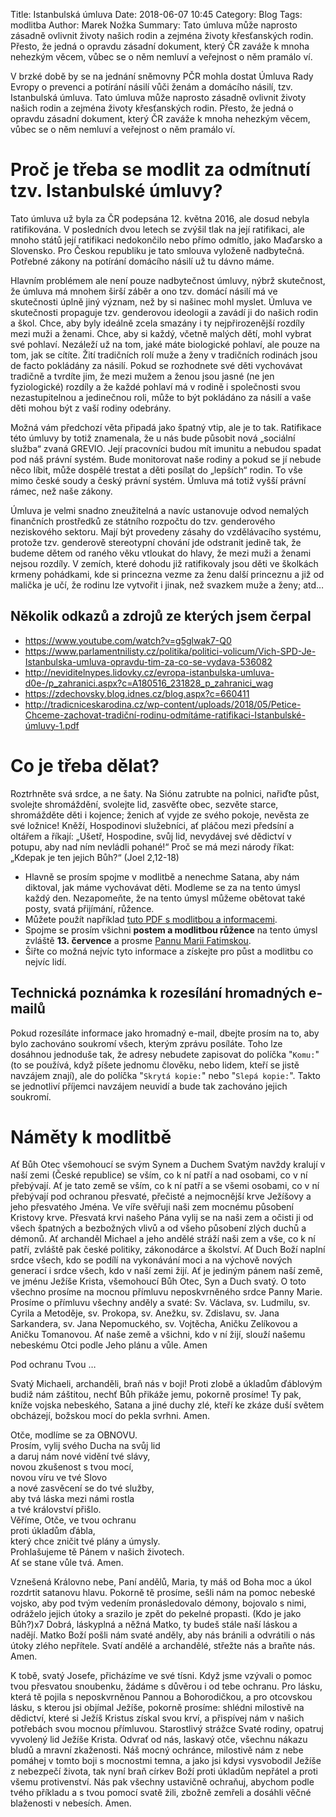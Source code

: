 Title: Istanbulská úmluva
Date: 2018-06-07 10:45
Category: Blog
Tags: modlitba
Author: Marek Nožka
Summary: Tato úmluva může naprosto zásadně ovlivnit životy našich rodin a
         zejména životy křesťanských rodin. Přesto, že jedná o opravdu
         zásadní dokument, který ČR zaváže k mnoha nehezkým věcem,
         vůbec se o něm nemluví a veřejnost o něm pramálo ví.


V brzké době by se na jednání sněmovny PČR mohla dostat Úmluva Rady Evropy
o prevenci a potírání násilí vůči ženám a domácího násilí, tzv. Istanbulská
úmluva. Tato úmluva může naprosto zásadně ovlivnit životy našich rodin a
zejména životy křesťanských rodin. Přesto, že jedná o opravdu zásadní dokument,
který ČR zaváže k mnoha nehezkým věcem, vůbec se o něm nemluví a veřejnost
o něm pramálo ví.


Proč je třeba se modlit za odmítnutí tzv. Istanbulské úmluvy?
============================================================

Tato úmluva už byla za ČR podepsána 12. května 2016, ale dosud nebyla
ratifikována. V posledních dvou letech se zvýšil tlak na její ratifikaci, ale
mnoho států její ratifikaci nedokončilo nebo přímo odmítlo, jako Maďarsko a
Slovensko. Pro Českou republiku je tato smlouva vyloženě nadbytečná. Potřebné
zákony na potírání domácího násilí už tu dávno máme. 

Hlavním problémem ale není pouze nadbytečnost úmluvy, nýbrž skutečnost, že
úmluva má mnohem širší záběr a ono tzv. domácí násilí má ve skutečnosti úplně
jiný význam, než by si našinec mohl myslet. Úmluva ve skutečnosti propaguje
tzv. genderovou ideologii a zavádí ji do našich rodin a škol. Chce, aby byly
ideálně zcela smazány i ty nejpřirozenější rozdíly mezi muži a ženami. Chce,
aby si každý, včetně malých dětí, mohl vybrat své pohlaví. Nezáleží už na tom,
jaké máte biologické pohlaví, ale pouze na tom, jak se cítíte. Žití tradičních
rolí muže a ženy v tradičních rodinách jsou de facto pokládány za násilí. Pokud
se rozhodnete své děti vychovávat tradičně a tvrdíte jim, že mezi mužem a ženou
jsou jasné (ne jen fyziologické) rozdíly a že každé pohlaví má v rodině i
společnosti svou nezastupitelnou a jedinečnou roli, může to být pokládáno za
násilí a vaše děti mohou být z vaší rodiny odebrány.

Možná vám předchozí věta připadá jako špatný vtip, ale je to tak. Ratifikace
této úmluvy by totiž znamenala, že u nás bude působit nová „sociální služba“
zvaná GREVIO. Její pracovníci budou mít imunitu a nebudou spadat pod náš právní
systém. Bude monitorovat naše rodiny a pokud se jí nebude něco líbit, může
dospělé trestat a děti posílat do „lepších“ rodin. To vše mimo české soudy a
český právní systém. Úmluva má totiž vyšší právní rámec, než naše zákony.

Úmluva je velmi snadno zneužitelná a navíc ustanovuje odvod nemalých finančních
prostředků ze státního rozpočtu do tzv. genderového neziskového sektoru. Mají
být provedeny zásahy do vzdělávacího systému, protože tzv. genderově
stereotypní chování jde odstranit jedině tak, že budeme dětem od raného věku
vtloukat do hlavy, že mezi muži a ženami nejsou rozdíly. V zemích, které dohodu
již ratifikovaly jsou děti ve školkách krmeny pohádkami, kde si princezna vezme
za ženu další princeznu a již od malička je učí, že rodinu lze vytvořit i
jinak, než svazkem muže a ženy; atd…

Několik odkazů a zdrojů ze kterých jsem čerpal
------------------------------------------------

* <https://www.youtube.com/watch?v=g5glwak7-Q0>
* <https://www.parlamentnilisty.cz/politika/politici-volicum/Vich-SPD-Je-Istanbulska-umluva-opravdu-tim-za-co-se-vydava-536082>
* <http://neviditelnypes.lidovky.cz/evropa-istanbulska-umluva-d0e-/p_zahranici.aspx?c=A180516_231828_p_zahranici_wag>
* <https://zdechovsky.blog.idnes.cz/blog.aspx?c=660411>
* <http://tradicniceskarodina.cz/wp-content/uploads/2018/05/Petice-Chceme-zachovat-tradiční-rodinu-odmítáme-ratifikaci-Istanbulské-úmluvy-1.pdf>


Co je třeba dělat?
=======================

Roztrhněte svá srdce, a ne šaty. Na Siónu zatrubte na polnici, nařiďte půst,
svolejte shromáždění, svolejte lid, zasvěťte obec, sezvěte starce, shromážděte
děti i kojence; ženich ať vyjde ze svého pokoje, nevěsta ze své ložnice! Kněží,
Hospodinovi služebníci, ať pláčou mezi předsíní a oltářem a říkají: „Ušetř,
Hospodine, svůj lid, nevydávej své dědictví v potupu, aby nad ním nevládli
pohané!“ Proč se má mezi národy říkat: „Kdepak je ten jejich Bůh?“ (Joel
2,12-18)

* Hlavně se prosím spojme v modlitbě a nenechme Satana, aby nám diktoval, jak
  máme vychovávat děti. Modleme se za na tento úmysl každý den. Nezapomeňte,
  že na tento úmysl můžeme obětovat také posty, svatá přijímání, růžence.
* Můžete použít například 
  [tuto PDF s modlitbou a informacemi]({static}/data/istamluska_umluva.pdf).
* Spojme se prosím všichni **postem a modlitbou růžence**  na tento úmysl zvláště
  **13. července** a prosme 
  [Pannu Marii Fatimskou](nase-matka-maria-nase-pani-archy.html).
* Šiřte co možná nejvíc tyto informace a získejte pro půst a modlitbu co nejvíc lidí.


Technická poznámka k rozesílání hromadných e-mailů
-----------------------------------------------------

Pokud rozesíláte informace jako hromadný e-mail, dbejte prosím na to, aby bylo
zachováno soukromí všech, kterým zprávu posíláte. Toho lze dosáhnou jednoduše
tak, že adresy nebudete zapisovat do políčka "`Komu:`" (to se používá, když
píšete jednomu člověku, nebo lidem, kteří se jistě navzájem znají), ale do
políčka "`Skrytá kopie:`" nebo "`Slepá kopie:`". Takto se jednotliví příjemci
navzájem neuvidí a bude tak zachováno jejich soukromí.

Náměty k modlitbě
===========================

Ať Bůh Otec všemohoucí se svým Synem a Duchem Svatým navždy kralují v naší
zemi (České republice) se vším, co k ní patří a nad osobami, co v ní
přebývají. Ať je tato země se vším, co k ní patří a se všemi osobami, co
v ní přebývají pod ochranou přesvaté, přečisté a nejmocnější krve Ježíšovy a
jeho přesvatého Jména. Ve víře svěřuji naši zem mocnému působení Kristovy
krve. Přesvatá krvi našeho Pána vylij se na naši zem a očisti ji od všech
špatných a bezbožných vlivů a od všeho působení zlých duchů a démonů. Ať
archanděl Michael a jeho andělé stráží naši zem a vše, co k ní patří,
zvláště pak české politiky, zákonodárce a školství. Ať Duch Boží naplní
srdce všech, kdo se podílí na vykonávání moci a na výchově nových generací i
srdce všech, kdo v naší zemi žijí. Ať je jediným pánem naší země, ve jménu
Ježíše Krista, všemohoucí Bůh Otec, Syn a Duch svatý. O toto všechno prosíme
na mocnou přímluvu neposkvrněného srdce Panny Marie. Prosíme o přímluvu
všechny anděly a svaté: Sv. Václava, sv. Ludmilu, sv. Cyrila a Metoděje,
sv. Prokopa, sv. Anežku, sv. Zdislavu, sv. Jana Sarkandera, sv. Jana
Nepomuckého, sv. Vojtěcha, Aničku Zelíkovou a Aničku Tomanovou. Ať naše země
a všichni, kdo v ní žijí, slouží našemu nebeskému Otci podle Jeho plánu a
vůle. Amen

Pod ochranu Tvou … 

Svatý Michaeli, archanděli, braň nás v boji! Proti zlobě a úkladům ďáblovým
budiž nám záštitou, nechť Bůh přikáže jemu, pokorně prosíme! Ty pak, kníže
vojska nebeského, Satana a jiné duchy zlé, kteří ke zkáze duší světem
obcházejí, božskou mocí do pekla svrhni. Amen.

Otče, modlíme se za OBNOVU.    
Prosím, vylij svého Ducha na svůj lid    
a daruj nám nové vidění tvé slávy,   
novou zkušenost s tvou mocí,    
novou víru ve tvé Slovo    
a nové zasvěcení se do tvé služby,    
aby tvá láska mezi námi rostla    
a tvé království přišlo.   
Věříme, Otče, ve tvou ochranu    
proti úkladům ďábla,    
který chce zničit tvé plány a úmysly.    
Prohlašujeme tě Pánem v našich životech.   
Ať se stane vůle tvá. Amen.


Vznešená Královno nebe, Paní andělů, Maria, ty máš od Boha moc a úkol
rozdrtit satanovu hlavu. Pokorně tě prosíme, sešli nám na pomoc nebeské
vojsko, aby pod tvým vedením pronásledovalo démony, bojovalo s nimi,
odráželo jejich útoky a srazilo je zpět do pekelné propasti. 
(Kdo je jako Bůh?)x7 Dobrá, láskyplná a něžná Matko, ty budeš stále naší
láskou a nadějí. Matko Boží pošli nám svaté anděly, aby nás bránili a
odvrátili o nás útoky zlého nepřítele. Svatí andělé a archandělé, střežte
nás a braňte nás. Amen.

K tobě, svatý Josefe, přicházíme ve své tísni. Když jsme vzývali o pomoc tvou
přesvatou snoubenku, žádáme s důvěrou i od tebe ochranu. Pro lásku, která tě
pojila s neposkvrněnou Pannou a Bohorodičkou, a pro otcovskou lásku, s kterou
jsi objímal Ježíše, pokorně prosíme: shlédni milostivě na dědictví, které si
Ježíš Kristus získal svou krví, a přispívej nám v našich potřebách svou
mocnou přímluvou. Starostlivý strážce Svaté rodiny, opatruj vyvolený lid
Ježíše Krista. Odvrať od nás, laskavý otče, všechnu nákazu bludů a mravní
zkaženosti. Náš mocný ochránce, milostivě nám z nebe pomáhej v tomto boji s
mocnostmi temna, a jako jsi kdysi vysvobodil Ježíše z nebezpečí života, tak
nyní braň církev Boží proti úkladům nepřátel a proti všemu protivenství. Nás
pak všechny ustavičně ochraňuj, abychom podle tvého příkladu a s tvou pomocí
svatě žili, zbožně zemřeli a dosáhli věčné blaženosti v nebesích. Amen.
